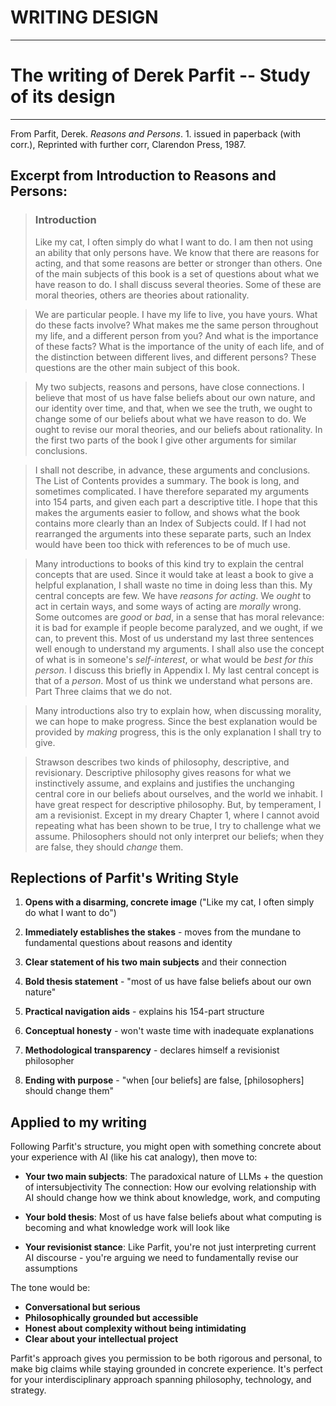 # WRITING DESIGN

--------------------------------------------------------------
# The writing of Derek Parfit -- Study of its design
--------------------------------------------------------------

From Parfit, Derek. *Reasons and Persons*. 1. issued in paperback (with corr.), Reprinted with further corr, Clarendon Press, 1987.

## Excerpt from Introduction to Reasons and Persons:

> ### Introduction  
> Like my cat, I often simply do what I want to do. I am then not using an ability that only persons have. We know that there are reasons for acting, and that some reasons are better or stronger than others. One of the main subjects of this book is a set of questions about what we have reason to do. I shall discuss several theories. Some of these are moral theories, others are theories about rationality.  

> We are particular people. I have my life to live, you have yours. What do these facts involve? What makes me the same person throughout my life, and a different person from you? And what is the importance of these facts? What is the importance of the unity of each life, and of the distinction between different lives, and different persons? These questions are the other main subject of this book.  

> My two subjects, reasons and persons, have close connections. I believe that most of us have false beliefs about our own nature, and our identity over time, and that, when we see the truth, we ought to change some of our beliefs about what we have reason to do. We ought to revise our moral theories, and our beliefs about rationality. In the first two parts of the book I give other arguments for similar conclusions.  

> I shall not describe, in advance, these arguments and conclusions. The List of Contents provides a summary. The book is long, and sometimes complicated. I have therefore separated my arguments into 154 parts, and given each part a descriptive title. I hope that this makes the arguments easier to follow, and shows what the book contains more clearly than an Index of Subjects could. If I had not rearranged the arguments into these separate parts, such an Index would have been too thick with references to be of much use.  

> Many introductions to books of this kind try to explain the central concepts that are used. Since it would take at least a book to give a helpful explanation, I shall waste no time in doing less than this. My central concepts are few. We have *reasons for acting*. We *ought* to act in certain ways, and some ways of acting are *morally* wrong. Some outcomes are *good* or *bad*, in a sense that has moral relevance: it is bad for example if people become paralyzed, and we ought, if we can, to prevent this. Most of us understand my last three sentences well enough to understand my arguments. I shall also use the concept of what is in someone's *self-interest*, or what would be *best for this person*. I discuss this briefly in Appendix I. My last central concept is that of a *person*. Most of us think we understand what persons are. Part Three claims that we do not.  

> Many introductions also try to explain how, when discussing morality, we can hope to make progress. Since the best explanation would be provided by *making* progress, this is the only explanation I shall try to give.  

> Strawson describes two kinds of philosophy, descriptive, and revisionary. Descriptive philosophy gives reasons for what we instinctively assume, and explains and justifies the unchanging central core in our beliefs about ourselves, and the world we inhabit. I have great respect for descriptive philosophy. But, by temperament, I am a revisionist. Except in my dreary Chapter 1, where I cannot avoid repeating what has been shown to be true, I try to challenge what we assume. Philosophers should not only interpret our beliefs; when they are false, they should *change* them.

## Replections of Parfit's Writing Style

1. **Opens with a disarming, concrete image** ("Like my cat, I often simply do what I want to do")

2. **Immediately establishes the stakes** - moves from the mundane to fundamental questions about reasons and identity

3. **Clear statement of his two main subjects** and their connection

4. **Bold thesis statement** - "most of us have false beliefs about our own nature"

5. **Practical navigation aids** - explains his 154-part structure

6. **Conceptual honesty** - won't waste time with inadequate explanations

7. **Methodological transparency** - declares himself a revisionist philosopher

8. **Ending with purpose** - "when [our beliefs] are false, [philosophers] should change them"

## Applied to my writing

Following Parfit's structure, you might open with something concrete about your experience with AI (like his cat analogy), then move to:

- **Your two main subjects**: The paradoxical nature of LLMs + the question of intersubjectivity
The connection: How our evolving relationship with AI should change how we think about knowledge, work, and computing

- **Your bold thesis**: Most of us have false beliefs about what computing is becoming and what knowledge work will look like

- **Your revisionist stance**: Like Parfit, you're not just interpreting current AI discourse - you're arguing we need to fundamentally revise our assumptions

The tone would be:

- **Conversational but serious**
- **Philosophically grounded but accessible**
- **Honest about complexity without being intimidating**
- **Clear about your intellectual project**

Parfit's approach gives you permission to be both rigorous and personal, to make big claims while staying grounded in concrete experience. It's perfect for your interdisciplinary approach spanning philosophy, technology, and strategy.